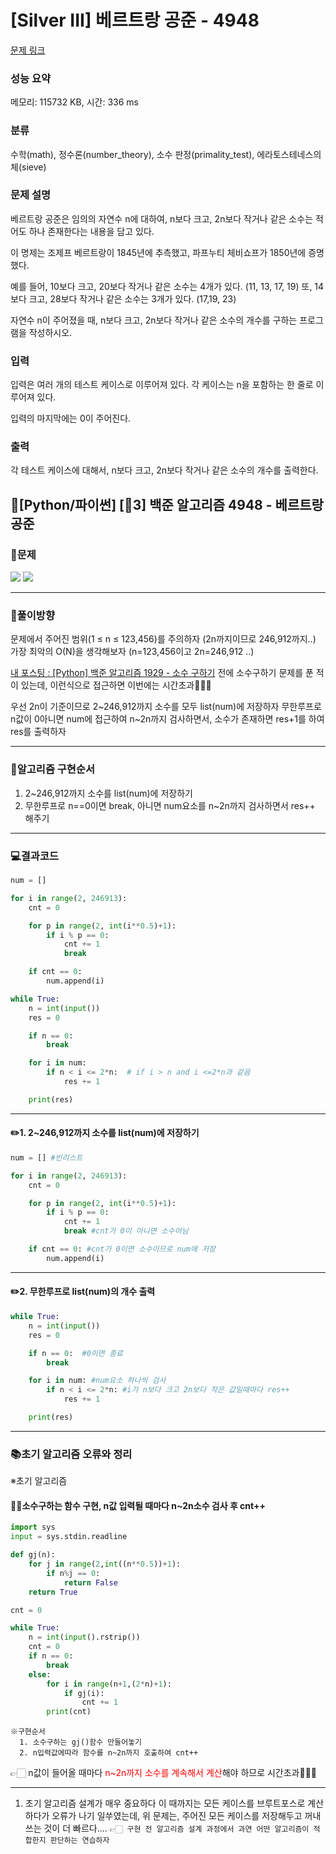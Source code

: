 # [Silver III] 베르트랑 공준 - 4948 

[문제 링크](https://www.acmicpc.net/problem/4948) 

### 성능 요약

메모리: 115732 KB, 시간: 336 ms

### 분류

수학(math), 정수론(number_theory), 소수 판정(primality_test), 에라토스테네스의 체(sieve)

### 문제 설명

<p>베르트랑 공준은 임의의 자연수 n에 대하여, n보다 크고, 2n보다 작거나 같은 소수는 적어도 하나 존재한다는 내용을 담고 있다.</p>

<p>이 명제는 조제프 베르트랑이 1845년에 추측했고, 파프누티 체비쇼프가 1850년에 증명했다.</p>

<p>예를 들어, 10보다 크고, 20보다 작거나 같은 소수는 4개가 있다. (11, 13, 17, 19) 또, 14보다 크고, 28보다 작거나 같은 소수는 3개가 있다. (17,19, 23)</p>

<p>자연수 n이 주어졌을 때, n보다 크고, 2n보다 작거나 같은 소수의 개수를 구하는 프로그램을 작성하시오. </p>

### 입력 

 <p>입력은 여러 개의 테스트 케이스로 이루어져 있다. 각 케이스는 n을 포함하는 한 줄로 이루어져 있다.</p>

<p>입력의 마지막에는 0이 주어진다.</p>

### 출력 

 <p>각 테스트 케이스에 대해서, n보다 크고, 2n보다 작거나 같은 소수의 개수를 출력한다.</p>

## 📖[Python/파이썬] [🥈3] 백준 알고리즘 4948 - 베르트랑 공준
### 📜문제
![](https://velog.velcdn.com/images/keynene/post/3d6d24ab-fe92-469e-97b1-86ef9de1e540/image.png)
![](https://velog.velcdn.com/images/keynene/post/4d801a4a-6220-40b6-8bba-f72fbe79e0f0/image.png)

* * *

### 📕풀이방향
문제에서 주어진 범위(1 ≤ n ≤ 123,456)를 주의하자 (2n까지이므로 246,912까지..)
가장 최악의 O(N)을 생각해보자 (n=123,456이고 2n=246,912 ..)

[내 포스팅 : [Python] 백준 알고리즘 1929 - 소수 구하기](https://velog.io/@keynene/Python-%EB%B0%B1%EC%A4%80-%EC%95%8C%EA%B3%A0%EB%A6%AC%EC%A6%98-1929-%EC%86%8C%EC%88%98-%EA%B5%AC%ED%95%98%EA%B8%B0)
전에 소수구하기 문제를 푼 적이 있는데, 이런식으로 접근하면 이번에는 시간초과🤦🏻‍♀️

우선 2n이 기준이므로 2~246,912까지 소수를 모두 list(num)에 저장하자
무한루프로 n값이 0아니면 num에 접근하여 n~2n까지 검사하면서,
소수가 존재하면 res+1를 하여 res를 출력하자

* * *

### 📝알고리즘 구현순서
1. 2~246,912까지 소수를 list(num)에 저장하기
2. 무한루프로 n==0이면 break, 아니면 num요소를 n~2n까지 검사하면서 res++ 해주기

* * *

### 💻결과코드
```python
num = []

for i in range(2, 246913):
    cnt = 0

    for p in range(2, int(i**0.5)+1):
        if i % p == 0:
            cnt += 1
            break

    if cnt == 0:
        num.append(i)

while True:
    n = int(input())
    res = 0

    if n == 0:
        break

    for i in num:
        if n < i <= 2*n:  # if i > n and i <=2*n과 같음
            res += 1

    print(res)
```

* * *

#### ✏️1. 2~246,912까지 소수를 list(num)에 저장하기
```python
num = [] #빈리스트

for i in range(2, 246913):
    cnt = 0

    for p in range(2, int(i**0.5)+1): 
        if i % p == 0: 
            cnt += 1
            break #cnt가 0이 아니면 소수아님

    if cnt == 0: #cnt가 0이면 소수이므로 num에 저장
        num.append(i)
```

* * *

#### ✏️2. 무한루프로 list(num)의 개수 출력
```python
while True:
    n = int(input())
    res = 0

    if n == 0:  #0이면 종료
        break

    for i in num: #num요소 하나씩 검사
        if n < i <= 2*n: #i가 n보다 크고 2n보다 작은 값일때마다 res++
            res += 1

    print(res)
```

* * *

### 📚초기 알고리즘 오류와 정리
※초기 알고리즘
#### ✍🏻소수구하는 함수 구현, n값 입력될 때마다 n~2n소수 검사 후 cnt++
```python
import sys
input = sys.stdin.readline

def gj(n):
    for j in range(2,int((n**0.5))+1):
        if n%j == 0:
            return False
    return True

cnt = 0

while True:
    n = int(input().rstrip())
    cnt = 0
    if n == 0:
        break
    else:
        for i in range(n+1,(2*n)+1):
            if gj(i):
                cnt += 1
        print(cnt)
```
```
※구현순서
  1. 소수구하는 gj()함수 만들어놓기
  2. n입력값에따라 함수를 n~2n까지 호출하여 cnt++
```
👉🏻 n값이 들어올 때마다 <span style="color:red">n~2n까지 소수를 계속해서 계산</span>해야 하므로 시간초과🤦🏻‍♀️

* * *

1. 초기 알고리즘 설계가 매우 중요하다
   이 때까지는 모든 케이스를 브루트포스로 계산하다가 오류가 나기 일쑤였는데,
   위 문제는, 주어진 모든 케이스를 저장해두고 꺼내쓰는 것이 더 빠르다....
   ```👉🏻 구현 전 알고리즘 설계 과정에서 과연 어떤 알고리즘이 적합한지 판단하는 연습하자```
   